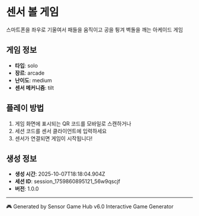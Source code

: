 # 센서 볼 게임

스마트폰을 좌우로 기울여서 패들을 움직이고 공을 튕겨 벽돌을 깨는 아케이드 게임

## 게임 정보
- **타입**: solo
- **장르**: arcade
- **난이도**: medium
- **센서 메커니즘**: tilt

## 플레이 방법
1. 게임 화면에 표시되는 QR 코드를 모바일로 스캔하거나
2. 세션 코드를 센서 클라이언트에 입력하세요
3. 센서가 연결되면 게임이 시작됩니다!

## 생성 정보
- **생성 시간**: 2025-10-07T18:18:04.904Z
- **세션 ID**: session_1759860895121_56w9qscjf
- **버전**: 1.0.0

---
🎮 Generated by Sensor Game Hub v6.0 Interactive Game Generator
